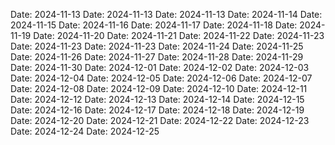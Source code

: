 Date: 2024-11-13
Date: 2024-11-13
Date: 2024-11-13
Date: 2024-11-14
Date: 2024-11-15
Date: 2024-11-16
Date: 2024-11-17
Date: 2024-11-18
Date: 2024-11-19
Date: 2024-11-20
Date: 2024-11-21
Date: 2024-11-22
Date: 2024-11-23
Date: 2024-11-23
Date: 2024-11-23
Date: 2024-11-24
Date: 2024-11-25
Date: 2024-11-26
Date: 2024-11-27
Date: 2024-11-28
Date: 2024-11-29
Date: 2024-11-30
Date: 2024-12-01
Date: 2024-12-02
Date: 2024-12-03
Date: 2024-12-04
Date: 2024-12-05
Date: 2024-12-06
Date: 2024-12-07
Date: 2024-12-08
Date: 2024-12-09
Date: 2024-12-10
Date: 2024-12-11
Date: 2024-12-12
Date: 2024-12-13
Date: 2024-12-14
Date: 2024-12-15
Date: 2024-12-16
Date: 2024-12-17
Date: 2024-12-18
Date: 2024-12-19
Date: 2024-12-20
Date: 2024-12-21
Date: 2024-12-22
Date: 2024-12-23
Date: 2024-12-24
Date: 2024-12-25
